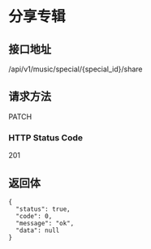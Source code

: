 # 分享专辑

## 接口地址

/api/v1/music/special/{special_id}/share

## 请求方法

PATCH

### HTTP Status Code

201

## 返回体

```json5
{
  "status": true,
  "code": 0,
  "message": "ok",
  "data": null
}
```